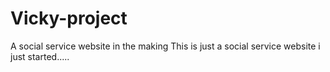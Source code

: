 # Vicky-project
A social service website in the making
This is just a social service website i just started.....

